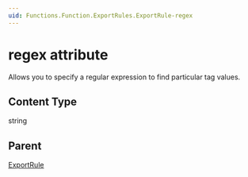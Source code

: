 ```yaml
---
uid: Functions.Function.ExportRules.ExportRule-regex
---
```


# regex attribute

Allows you to specify a regular expression to find particular tag values.

## Content Type

string

## Parent

[ExportRule](xref:Functions.Function.ExportRules.ExportRule)
